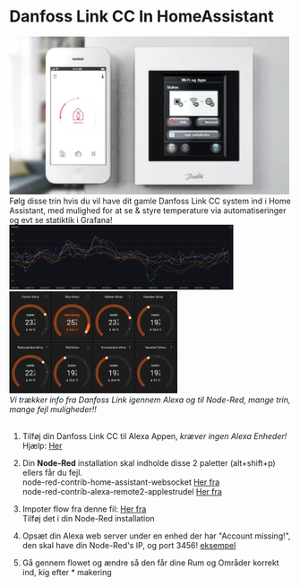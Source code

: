 # Danfoss Link CC In HomeAssistant <br>
<img src="https://github.com/michaelflarsen/danfosslink-in-HA/blob/main/danfosslink.JPG" alt="Controller" width="500">
Følg disse trin hvis du vil have dit gamle Danfoss Link CC system ind i Home Assistant, med mulighed for at se & styre temperature via automatiseringer og evt se statiktik i Grafana!<br>
<img src="https://github.com/michaelflarsen/danfosslink-in-HA/blob/main/grafanaTemp.JPG" alt="Grafana" width="400">
<img src="https://github.com/michaelflarsen/danfosslink-in-HA/blob/main/haKlima.JPG" alt="Grafana" width="300">
<br>
<i>Vi trækker info fra Danfoss Link igennem Alexa og til Node-Red, mange trin, mange fejl muligheder!!</i>
<br><br>

1. Tilføj din Danfoss Link CC til Alexa Appen, <i>kræver ingen Alexa Enheder!</i>
    <br>Hjælp: <a href="https://github.com/michaelflarsen/danfosslink-in-HA/blob/main/danfossAlexaSetup.pdf">Her</a> 

2. Din <b>Node-Red</b> installation skal indholde disse 2 paletter (alt+shift+p) ellers får du fejl.
    <br> node-red-contrib-home-assistant-websocket <a href="https://flows.nodered.org/node/node-red-contrib-home-assistant-websocket">Her fra</a>
    <br> node-red-contrib-alexa-remote2-applestrudel <a href="https://flows.nodered.org/node/node-red-contrib-alexa-remote2-applestrudel">Her fra</a>
   
3. Impoter flow fra denne fil: <a href="https://github.com/michaelflarsen/danfosslink-in-HA/blob/main/Node-Red%20Flow">Her fra</a><br>
    Tilføj det i din Node-Red installation 

4. Opsæt din Alexa web server under en enhed der har "Account missing!", den skal have din Node-Red's IP, og port 3456! <a href="https://raw.githubusercontent.com/michaelflarsen/danfosslink-in-HA/main/alexaServerIp.JPG">eksempel</a>
6. Gå gennem flowet og ændre så den får dine Rum og Områder korrekt ind, kig efter * makering


